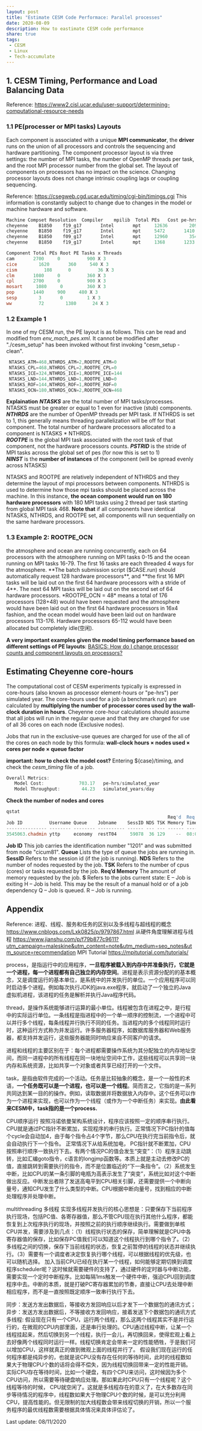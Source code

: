 ```yaml
---
layout: post
title: "Estimate CESM Code Performace: Parallel processes"
date: 2020-08-09
description: How to eastimate CESM code performance
share: true
tags:
 - CESM
 - Linux
 - Tech-accumulate
---
```


## 1. CESM Timing, Performance and Load Balancing Data
Reference: <https://www2.cisl.ucar.edu/user-support/determining-computational-resource-needs>

### 1.1 PE(processer or MPI tasks) Layouts
Each component is associated with a unique **MPI communicator**, the **driver** runs on the union of all processors and controls the sequencing and hardware partitioning. The component processor layout is via three settings: the number of MPI tasks, the number of OpenMP threads per task, and the root MPI processor number from the global set. The layout of components on processors has no impact on the science. Changing processor layouts does not change intrinsic coupling lags or coupling sequencing. 

Reference: <https://csegweb.cgd.ucar.edu/timing/cgi-bin/timings.cgi>
This information is constantly subject to change due to changes in the model or machine hardware and software.
```powershell
Machine Compset Resolution	Compiler	mpilib	Total PEs	Cost pe-hrs/yr	ThruPut yrs/day	
cheyenne	B1850	 f19_g17	   Intel	   mpt	   12636	    2094.42	      48.27	
cheyenne	B1850	 f19_g17	   Intel	   mpt	   5472	      1410.69	      31.24	
cheyenne	B1850	 f09_g17	   Intel	   mpt	   12960	    3543.22	      29.26	
cheyenne	B1850	 f19_g17	   Intel	   mpt	   1368	      1233.17	      26.62	

Component Total PEs	Root PE	Tasks x Threads
cam	      2700	   0	      900 X 3
cice     	1620	   360	   540 X 3
cism	      108	   0	      36 X 3
clm	      1080	   0	      360 X 3
cpl	      2700	   0	      900 X 3
mosart	   1080  	0	      360 X 3
pop	      1440	   900	   480 X 3
sesp       	3      	0	      1 X 3
ww        	72	      1380   	24 X 3
```

### 1.2 Example 1
In one of my CESM run, the PE layout is as follows. This can be read and modified from  *env_mach_pes.xml*. It cannot be modified after "./cesm_setup" has been invoked without first invoking "cesm_setup -clean".
```powershell
 NTASKS_ATM=468,NTHRDS_ATM=2,ROOTPE_ATM=0
 NTASKS_CPL=468,NTHRDS_CPL=2,ROOTPE_CPL=0
 NTASKS_ICE=324,NTHRDS_ICE=1,ROOTPE_ICE=144
 NTASKS_LND=144,NTHRDS_LND=1,ROOTPE_LND=0
 NTASKS_ROF=144,NTHRDS_ROF=1,ROOTPE_ROF=0
 NTASKS_OCN=180,NTHRDS_OCN=2,ROOTPE_OCN=468
```
**Explaination** 
***NTASKS*** are the total number of MPI tasks/processes. NTASKS must be greater or equal to 1 even for inactive (stub) components.                             
***NTHRDS*** are the number of OpenMP threads per MPI task. If NTHRDS is set to 1, this generally means threading parallelization will be off for that component. The total number of hardware processors allocated to a component is NTASKS *
NTHRDS.                
***ROOTPE*** is the global MPI task associated with the root task of that component, not the hardware processors counts.
***PSTRID*** is the stride of MPI tasks across the global set of pes (for now this is set to 1)                           
***NINST*** is the **number of instances** of the component (will be spread evenly across NTASKS)

NTASKS and ROOTPE are relatively independent of NTHRDS and they determine the layout of mpi processors between components. NTHRDS is used to determine how those mpi tasks should be placed across the machine. 
In this instance, **the ocean component would run on 180 hardware processors** with 180 MPI tasks using 2 thread per task starting from global MPI task 468. 
**Note that** if all components have identical NTASKS, NTHRDS, and ROOTPE set, all components will run sequentially on the same hardware processors. 

### 1.3 Example 2: ROOTPE_OCN
<entry id="NTASKS_ATM" value="16" />
<entry id="NTHRDS_ATM" value="4" />
<entry id="ROOTPE_ATM" value="0" />
<entry id="NTASKS_OCN" value="64" />
<entry id="NTHRDS_OCN" value="1" />
<entry id="ROOTPE_OCN" value="48" />
the atmosphere and ocean are running concurrently, each on 64 processors with the atmosphere running on MPI tasks 0-15 and the ocean running on MPI tasks 16-79. The first 16 tasks are each threaded 4 ways for the atmosphere. **The batch submission script ($CASE.run) should automatically request 128 hardware processors**, and **the first 16 MPI tasks will be laid out on the first 64 hardware processors with a stride of 4**. The next 64 MPI tasks will be laid out on the second set of 64 hardware processors.
*ROOTPE_OCN = 48* means a total of 176 processors (128+48) would have been requested and the atmosphere would have been laid out on the first 64 hardware processors in 16x4 fashion, and the ocean model would have been laid out on hardware processors 113-176. Hardware processors 65-112 would have been allocated but completely idle(空闲).

**A very important examples given the model timing performance based on different settings of PE layouts**:
[BASICS: How do I change processor counts and component layouts on processors?](http://www.cesm.ucar.edu/models/cesm1.2/cesm/doc/usersguide/x1927.html)

## Estimating Cheyenne core-hours
The computational cost of CESM experiments typically is expressed in core-hours (also known as processor element-hours or "pe-hrs") per simulated year. The core-hours used for a job (a benchmark run) are calculated by **multiplying the number of processor cores used by the wall-clock duration in hours**. Cheyenne core-hour calculations should assume that all jobs will run in the regular queue and that they are charged for use of all 36 cores on each node (Exclusive nodes).

Jobs that run in the exclusive-use queues are charged for use of the all of the cores on each node by this formula:
**wall-clock hours × nodes used × cores per node × queue factor**

**important: how to check the model cost?**
Entering ${case}/timing, and check the *cesm_timing* file of a job.

```powershell
Overall Metrics:
   Model Cost:             703.17   pe-hrs/simulated_year
   Model Throughput:        44.23   simulated_years/day
```

**Check the number of nodes and cores**
```powershell
qstat
                                                            Req'd  Req'd   Elap
Job ID          Username Queue    Jobname    SessID NDS TSK Memory Time  S Time
--------------- -------- -------- ---------- ------ --- --- ------ ----- - -----
3545063.chadmin yttp     economy  restT04     59078  36 129    --  08:00 R 02:43
```
**Job ID**
This job carries the identification number "1201" and was submitted from node "cicum81".
**Queue**
Lists the type of queue the jobs are running in. 
**SessID**
Refers to the session id (if the job is running).
**NDS**
Refers to the number of nodes requested by the job.
**TSK**
Refers to the number of cpus (cores) or tasks requested by the job.
**Req’d Memory** 
The amount of memory requested by the job.
**S**
Refers to the jobs current state: 
   E – Job is exiting
   H – Job is held. This may be the result of a manual hold or of a job dependency
   Q – Job is queued.
   R – Job is running.

## Appendix
Reference: 
进程、线程、服务和任务的区别以及多线程与超线程的概念 <https://www.cnblogs.com/Lxk0825/p/9797867.html>
从硬件角度理解进程与线程 <https://www.jianshu.com/p/f79b877c9611?utm_campaign=maleskine&utm_content=note&utm_medium=seo_notes&utm_source=recommendation>
MPI Tutorial <https://mpitutorial.com/tutorials/>

process，是指运行中的应用程序，**一旦程序被载入到内存中并准备执行，它就是一个进程，每一个进程都有自己独立的内存空间**。进程是表示资源分配的的基本概念，又是调度运行的基本单位，是系统中的并发执行的单位。一个应用程序可以同时启动多个进程。例如每次执行JDK的java.exe程序，就启动了一个独立的Java虚拟机进程，该进程的任务是解析并执行Java程序代码。

thread，是操作系统能够进行运算的最小单位。线程被包含在进程之中，是行程中的实际运行单位。一条线程是指进程中的一个单一顺序的控制流，一个进程中可以并行多个线程，每条线程并行执行不同的任务。当进程内的多个线程同时运行时，这种运行方式称为并发运行。许多服务器程序，如数据库服务器和Web服务器，都支持并发运行，这些服务器能同时响应来自不同客户的请求。

进程和线程的主要区别在于：每个进程都需要操作系统为其分配独立的内存地址空间，而同一进程中的所有线程在同一块地址空间中工作，这些线程可以共享同一块内存和系统资源，比如共享一个对象或者共享已经打开的一个文件。

task，是指由软件完成的一个活动。任务是比较抽象的概念，是一个一般性的术语，**一个任务既可以是一个进程，也可以是一个线程**。简而言之，它指的是一系列共同达到某一目的的操作。例如，读取数据并将数据放入内存中。这个任务可以作为一个进程来实现，也可以作为一个线程（或作为一个中断任务）来实现。**由此看来CESM中，task指的是一个process.**

CPU顺序运行
按照冯诺依曼架构系统设计，程序应该按照一定的顺序串行执行。CPU就是通过PC指针不断累加，实现程序的串行执行。正常情况下PC指针的值每个cycle会自动加4，由于每个指令占4个字节，那么CPU在执行完当前指令后，就会自动执行下一个指令。
正常情况下从给系统加电， PC指针就不断累加，CPU按照串行顺序一致执行下去。有两个情况PC的值会发生“突变”：（1）程序主动跳转，比如汇编goto指令，c语言的longjmp函数等。本质上就是主动去修改PC的值，直接跳转到需要执行的指令，而不是位置临近的“下一条指令”。（2）系统发生中断，比如CPU的某一条引脚的电瓶为高表示发生了“突变”，系统比如对这个中断做出反应。中断发出者除了发送高电平到CPU相关引脚，还需要提供一个中断向量号，通知CPU发生了什么类型的中断。CPU根据中断向量号，找到相应的中断处理程序并处理中断。

multithreading 多线程
实现多线程并发执行的核心思想是：只要保存下当前程序执行现场，包括PC值、各寄存器值，那么不管CPU现在执行其他什么程序，都能恢复到上次程序执行的现场，并按照之前的执行顺序继续执行。需要做到单核CPU并发，需要涉及到几点：（1）线程执行状态的保存，简单理解就是CPU中各寄存器值的保存，比如保存PC值我们可以知道这个线程执行到哪个指令了。（2）多线程之间的切换，保存下当前线程的状态，恢复之前暂停的线程的状态并继续执行。（3）需要有一个调度者决定恢复执行哪个线程，可以根据线程的优先级，也可以随机选择。
加入当前CPU已经在执行某一个线程，如何能够定期切换到调度程序scheduler呢？这时候就需要硬件的支持了，通过硬件的定时器与中断功能，需要实现一个定时中断程序。比如每隔1ms触发一个硬件中断，强迫CPU回到调度程序中去。中断的本质，就是打破PC寄存器累加的节奏，直接让CPU去处理中断相应程序，而不是一直按照既定顺序一致串行执行下去。

同步：发送方发出数据后，等接收方发回响应以后才发下一个数据包的通讯方式；
异步：发送方发出数据后，不等接收方发回响应，接着发送下个数据包的通讯方式
多线程: 假设现在只有一个CPU，运行两个线程，那么这两个线程其实不是并行运行的，在微观的CPU内部里面，还是串行处理的。CPU通过线程中断，让某一个线程挂起来，然后切换到另一个线程，执行一会儿，再切换回来，使得宏观上看上去好像两个线程同时运行一样。线程切换肯定会带来一定的性能牺牲，于是我们可以增加CPU，这样就真正的做到微观上面的线程并行了。
假设我们现在运行的任何程序都是纯异步的，也就是说CPU没有存在任何的等待时间，此时的线程数如果大于物理CPU个数的话将会得不偿失，因为线程切换回带来一定的性能开销。
实际CPU存在等待时间，比如一个硬盘，有四个CPU来访问，这时候因为多个CPU访问，所以需要等待硬盘响应处理。那如果此时CPU只有一个线程呢？这个线程等待的时候， CPU就空闲了。这就是多线程存在的意义了，在大多数存在同步等待情况的程序中，线程数如果大于物理CPU个数的时候，是可以充分利用CPU，提高性能的。但无限制的加大线程数会带来线程切换的开销，所以一个服务程序的最优线程数需要根据具体情况来具体评估论了。

Last update: 08/11/2020